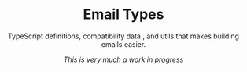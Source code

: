 <div align="center">

# Email Types

TypeScript definitions, compatibility data , and utils that makes building
emails easier.

_This is very much a work in progress_

</div>
